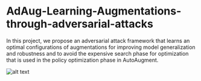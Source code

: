 # AdAug-Learning-Augmentations-through-adversarial-attacks
In this project, we propose an adversarial attack framework that learns an optimal configurations of augmentations for improving model generalization and robustness and to avoid the expensive search phase for optimization that is used in the policy optimization phase in AutoAugment.

![alt text](https://ibb.co/7WFwZyJ)
